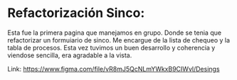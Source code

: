 # Refactorización Sinco:

Esta fue la primera pagina que manejamos en grupo. Donde se tenia que refactorizar un formuiario de sinco. Me encargue de la lista de chequeo y la tabla de procesos. Esta vez tuvimos un buen desarrollo y coherencia y viendose sencilla, era agradable a la vista.

Link: https://www.figma.com/file/vR8mJ5QcNLmYWkxB9CIWvl/Desings
